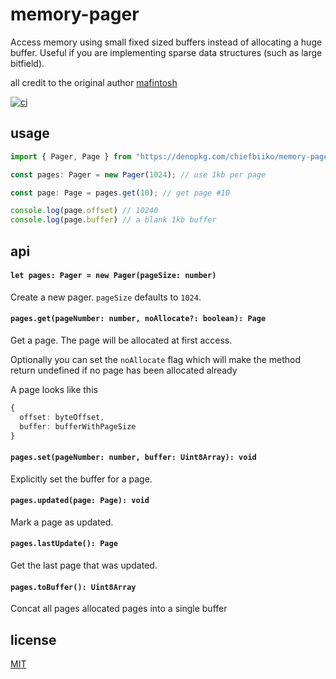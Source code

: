 # memory-pager

Access memory using small fixed sized buffers instead of allocating a huge buffer.
Useful if you are implementing sparse data structures (such as large bitfield).

all credit to the original author [mafintosh](https://github.com/mafintosh)

[![ci](https://github.com/chiefbiiko/memory-pager/workflows/ci/badge.svg?branch=master)](https://github.com/chiefbiiko/memory-pager/actions)

## usage

``` ts
import { Pager, Page } from "https://denopkg.com/chiefbiiko/memory-pager@v0.1.0/mod.ts"

const pages: Pager = new Pager(1024); // use 1kb per page

const page: Page = pages.get(10); // get page #10

console.log(page.offset) // 10240
console.log(page.buffer) // a blank 1kb buffer
```

## api

#### `let pages: Pager = new Pager(pageSize: number)`

Create a new pager. `pageSize` defaults to `1024`.

#### `pages.get(pageNumber: number, noAllocate?: boolean): Page`

Get a page. The page will be allocated at first access.

Optionally you can set the `noAllocate` flag which will make the
method return undefined if no page has been allocated already

A page looks like this

``` ts
{
  offset: byteOffset,
  buffer: bufferWithPageSize
}
```

#### `pages.set(pageNumber: number, buffer: Uint8Array): void`

Explicitly set the buffer for a page.

#### `pages.updated(page: Page): void`

Mark a page as updated.

#### `pages.lastUpdate(): Page`

Get the last page that was updated.

#### `pages.toBuffer(): Uint8Array`

Concat all pages allocated pages into a single buffer

## license

[MIT](./LICENSE)